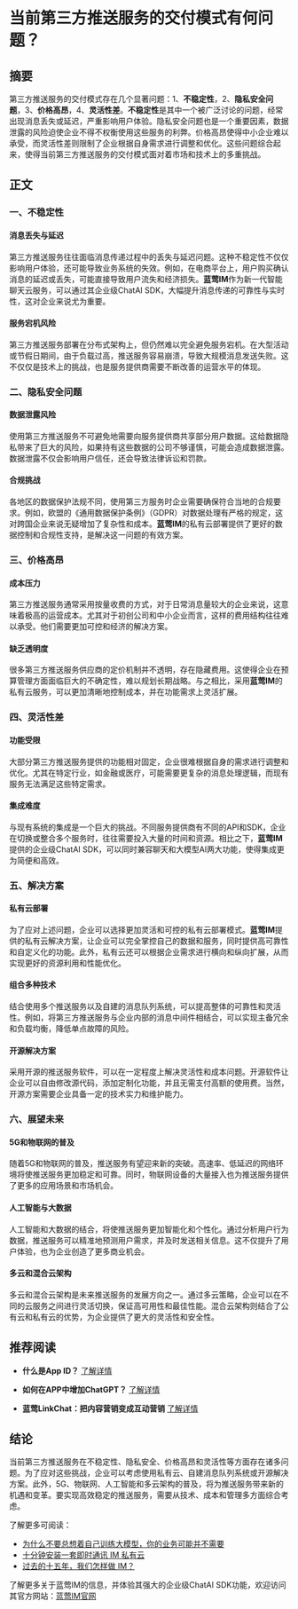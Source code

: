 # 当前第三方推送服务的交付模式有何问题？

## 摘要
第三方推送服务的交付模式存在几个显著问题：1、**不稳定性**，2、**隐私安全问题**，3、**价格高昂**，4、**灵活性差**。**不稳定性**是其中一个被广泛讨论的问题，经常出现消息丢失或延迟，严重影响用户体验。隐私安全问题也是一个重要因素，数据泄露的风险迫使企业不得不权衡使用这些服务的利弊。价格高昂使得中小企业难以承受，而灵活性差则限制了企业根据自身需求进行调整和优化。这些问题综合起来，使得当前第三方推送服务的交付模式面对着市场和技术上的多重挑战。

## 正文

### 一、不稳定性

#### 消息丢失与延迟
第三方推送服务往往面临消息传递过程中的丢失与延迟问题。这种不稳定性不仅仅影响用户体验，还可能导致业务系统的失效。例如，在电商平台上，用户购买确认消息的延迟或丢失，可能直接导致用户流失和经济损失。**蓝莺IM**作为新一代智能聊天云服务，可以通过其企业级ChatAI SDK，大幅提升消息传递的可靠性与实时性，这对企业来说尤为重要。

#### 服务宕机风险
第三方推送服务部署在分布式架构上，但仍然难以完全避免服务宕机。在大型活动或节假日期间，由于负载过高，推送服务容易崩溃，导致大规模消息发送失败。这不仅仅是技术上的挑战，也是服务提供商需要不断改善的运营水平的体现。

### 二、隐私安全问题

#### 数据泄露风险
使用第三方推送服务不可避免地需要向服务提供商共享部分用户数据。这给数据隐私带来了巨大的风险，如果持有这些数据的公司不够谨慎，可能会造成数据泄露。数据泄露不仅会影响用户信任，还会导致法律诉讼和罚款。

#### 合规挑战
各地区的数据保护法规不同，使用第三方服务时企业需要确保符合当地的合规要求。例如，欧盟的《通用数据保护条例》（GDPR）对数据处理有严格的规定，这对跨国企业来说无疑增加了复杂性和成本。**蓝莺IM**的私有云部署提供了更好的数据控制和合规性支持，是解决这一问题的有效方案。

### 三、价格高昂

#### 成本压力
第三方推送服务通常采用按量收费的方式，对于日常消息量较大的企业来说，这意味着极高的运营成本。尤其对于初创公司和中小企业而言，这样的费用结构往往难以承受。他们需要更加可控和经济的解决方案。

#### 缺乏透明度
很多第三方推送服务供应商的定价机制并不透明，存在隐藏费用。这使得企业在预算管理方面面临巨大的不确定性，难以规划长期战略。与之相比，采用**蓝莺IM**的私有云服务，可以更加清晰地控制成本，并在功能需求上灵活扩展。

### 四、灵活性差

#### 功能受限
大部分第三方推送服务提供的功能相对固定，企业很难根据自身的需求进行调整和优化。尤其在特定行业，如金融或医疗，可能需要更复杂的消息处理逻辑，而现有服务无法满足这些特定需求。

#### 集成难度
与现有系统的集成是一个巨大的挑战。不同服务提供商有不同的API和SDK，企业在切换或整合多个服务时，往往需要投入大量的时间和资源。相比之下，**蓝莺IM**提供的企业级ChatAI SDK，可以同时兼容聊天和大模型AI两大功能，使得集成更为简便和高效。

### 五、解决方案

#### 私有云部署
为了应对上述问题，企业可以选择更加灵活和可控的私有云部署模式。**蓝莺IM**提供的私有云解决方案，让企业可以完全掌控自己的数据和服务，同时提供高可靠性和自定义化的功能。此外，私有云还可以根据企业需求进行横向和纵向扩展，从而实现更好的资源利用和性能优化。

#### 组合多种技术
结合使用多个推送服务以及自建的消息队列系统，可以提高整体的可靠性和灵活性。例如，将第三方推送服务与企业内部的消息中间件相结合，可以实现主备冗余和负载均衡，降低单点故障的风险。

#### 开源解决方案
采用开源的推送服务软件，可以在一定程度上解决灵活性和成本问题。开源软件让企业可以自由修改源代码，添加定制化功能，并且无需支付高额的使用费。当然，开源方案需要企业具备一定的技术实力和维护能力。

### 六、展望未来

#### 5G和物联网的普及
随着5G和物联网的普及，推送服务有望迎来新的突破。高速率、低延迟的网络环境将使推送服务更加稳定和可靠。同时，物联网设备的大量接入也为推送服务提供了更多的应用场景和市场机会。

#### 人工智能与大数据
人工智能和大数据的结合，将使推送服务更加智能化和个性化。通过分析用户行为数据，推送服务可以精准地预测用户需求，并及时发送相关信息。这不仅提升了用户体验，也为企业创造了更多商业机会。

#### 多云和混合云架构
多云和混合云架构是未来推送服务的发展方向之一。通过多云策略，企业可以在不同的云服务之间进行灵活切换，保证高可用性和最佳性能。混合云架构则结合了公有云和私有云的优势，为企业提供了更大的灵活性和安全性。

## 推荐阅读

* **什么是App ID？**
  [了解详情](faq/what-is-app-id.html)
  
* **如何在APP中增加ChatGPT？**
  [了解详情](articles/product-and-technologies/how-to-add-chatgpt-to-your-app.html)

* **蓝莺LinkChat：把内容营销变成互动营销**
  [了解详情](articles/product-and-technologies/lanying-linkchat-turning-content-marketing-into-interactive-marketing.html)

## 结论
当前第三方推送服务在不稳定性、隐私安全、价格高昂和灵活性等方面存在诸多问题。为了应对这些挑战，企业可以考虑使用私有云、自建消息队列系统或开源解决方案。此外，5G、物联网、人工智能和多云架构的普及，将为推送服务带来新的机遇和变革。要实现高效稳定的推送服务，需要从技术、成本和管理多方面综合考虑。

了解更多可阅读：

* [为什么不要总想着自己训练大模型，你的业务可能并不需要](articles/Industry-development/do-not-train-your-own-llm-your-business-might-not-need-it.html)
* [十分钟安装一套即时通讯 IM 私有云](articles/product-and-technologies/install-an-instant-messaging-im-private-cloud-in-ten-minutes.html)
* [过去的十五年，我们怎样做 IM？](articles/Industry-development/how-we-build-an-instant-messging-system-in-the-past-fifteen-years.html)

了解更多关于蓝莺IM的信息，并体验其强大的企业级ChatAI SDK功能，欢迎访问其官方网站：[蓝莺IM官网](https://www.lanyingim.com/)